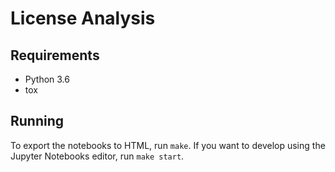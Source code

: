 # License Analysis

## Requirements

* Python 3.6
* tox

## Running

To export the notebooks to HTML, run `make`. If you want to develop using the
Jupyter Notebooks editor, run `make start`.

